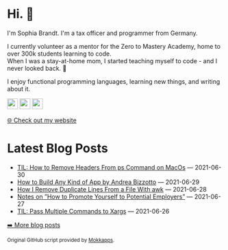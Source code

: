 <h1>Hi. 👋</h1>
<p>I'm Sophia Brandt. I'm a tax officer and programmer from Germany.</p>
<p>I currently volunteer as a mentor for the Zero to Mastery Academy, home to over 300k students learning to code.<br>
When I was a stay-at-home mom, I started teaching myself to code - and I never looked back. 💜</p>
<p>I enjoy functional programming languages, learning new things, and writing about it.</p>
<p><a href="https://www.twitter.com/hisophiabrandt"><img src="https://img.shields.io/badge/twitter-%231DA1F2.svg?&style=for-the-badge&logo=twitter&logoColor=white" height=25></a> <a href="https://www.linkedin.com/in/sophiabrandt"><img src="https://img.shields.io/badge/linkedin-%230077B5.svg?&style=for-the-badge&logo=linkedin&logoColor=white" height=25></a> <a href="https://dev.to/sophiabrandt"><img src="https://img.shields.io/badge/DEV.TO-%230A0A0A.svg?&style=for-the-badge&logo=dev-dot-to&logoColor=white" height=25></a></p>
<p><a href="https://www.sophiabrandt.com">🌐 Check out my website</a></p>
<h1>Latest Blog Posts</h1>
  <ul>
    <li><a href=https://www.rockyourcode.com/til-how-to-remove-headers-from-ps-command-on-macos/>TIL: How to Remove Headers From ps Command on MacOs</a> — 2021-06-30</li><li><a href=https://www.rockyourcode.com/how-to-build-any-kind-of-app-by-andrea-bizzotto/>How to Build Any Kind of App by Andrea Bizzotto</a> — 2021-06-29</li><li><a href=https://www.rockyourcode.com/how-i-remove-duplicate-lines-from-a-file-with-awk/>How I Remove Duplicate Lines From a File With awk</a> — 2021-06-28</li><li><a href=https://www.rockyourcode.com/notes-on-how-to-promote-yourself-to-potential-employers/>Notes on ”How to Promote Yourself to Potential Employers”</a> — 2021-06-27</li><li><a href=https://www.rockyourcode.com/til-pass-multiple-commands-to-xargs/>TIL: Pass Multiple Commands to Xargs</a> — 2021-06-26</li>
  </ul>
<p><a href="https://www.rockyourcode.com">➡️ More blog posts</a></p>
<p><small>Original GitHub script provided by <a href="https://github.com/Mokkapps">Mokkapps</a>.</small></p>
